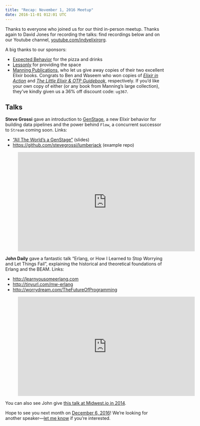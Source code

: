```yaml
---
title: "Recap: November 1, 2016 Meetup"
date: 2016-11-01 012:01 UTC
---
```


Thanks to everyone who joined us for our third in-person meetup. Thanks again to David Jones for recording the talks: find recordings below and on our Youtube channel, [youtube.com/indyelixirorg](https://www.youtube.com/indyelixirorg).

A big thanks to our sponsors:

- [Expected Behavior](http://www.expectedbehavior.com/) for the pizza and drinks
- [Lessonly](http://www.lessonly.com) for providing the space
- [Manning Publications](https://www.manning.com/), who let us give away copies of their two excellent Elixir books. Congrats to Ben and Waseem who won copies of [*Elixir in Action*](https://www.manning.com/books/elixir-in-action) and [*The Little Elixir & OTP Guidebook*](https://www.manning.com/books/the-little-elixir-and-otp-guidebook), respectively. If you’d like your own copy of either (or any book from Manning’s large collection), they’ve kindly given us a 36% off discount code: `ug367`.

## Talks

**Steve Grossi** gave an introduction to [GenStage](https://hexdocs.pm/gen_stage/Experimental.GenStage.html), a new Elixir behavior for building data pipelines and the power behind `Flow`, a concurrent successor to `Stream` coming soon. Links:

- [“All The World’s a GenStage”](http://work.stevegrossi.com/talks/all-the-worlds-a-gen-stage/) (slides)
- <https://github.com/stevegrossi/lumberjack> (example repo)

<figure>
  <div class="FlexVideo">
    <iframe width="560" height="315" src="https://www.youtube.com/embed/IBcLOxW1Zgs" frameborder="0" allowfullscreen></iframe>
  </div>
</figure>

**John Daily** gave a fantastic talk “Erlang, or How I Learned to Stop Worrying and Let Things Fail”, explaining the historical and theoretical foundations of Erlang and the BEAM. Links:

- <http://learnyousomeerlang.com>
- <http://tinyurl.com/mw-erlang>
- <http://worrydream.com/TheFutureOfProgramming>

<figure>
  <div class="FlexVideo">
    <iframe width="560" height="315" src="https://www.youtube.com/embed/D2NNKXWxxQU" frameborder="0" allowfullscreen></iframe>
  </div>
</figure>

You can also see John give [this talk at Midwest.io in 2014](https://www.youtube.com/watch?v=E18shi1qIHU).

Hope to see you next month on [December 6, 2016](http://www.meetup.com/indyelixir/events/234972007/)! We’re looking for another speaker—[let me know](mailto:hello@indyelixir.org) if you’re interested.
